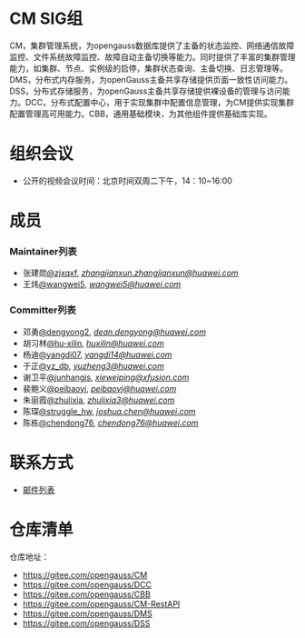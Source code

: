 # CM SIG组

CM，集群管理系统，为opengauss数据库提供了主备的状态监控、网络通信故障监控、文件系统故障监控、故障自动主备切换等能力。同时提供了丰富的集群管理能力，如集群、节点、实例级的启停，集群状态查询、主备切换、日志管理等。DMS，分布式内存服务，为openGauss主备共享存储提供页面一致性访问能力。DSS，分布式存储服务，为openGauss主备共享存储提供裸设备的管理与访问能力。DCC，分布式配置中心，用于实现集群中配置信息管理，为CM提供实现集群配置管理高可用能力。CBB，通用基础模块，为其他组件提供基础库实现。

# 组织会议

- 公开的视频会议时间：北京时间双周二下午，14：10~16:00

# 成员

### Maintainer列表

- 张建勋[@zjxqxf](https://gitee.com/zjxqxf), *zhangjianxun.zhangjianxun@huawei.com*
- 王炜[@wangwei5](https://gitee.com/wangwei5), *wangwei5@huawei.com*


### Committer列表

  - 邓勇[@dengyong2](https://gitee.com/dengyong2), *dean.dengyong@huawei.com*
  - 胡习林[@hu-xilin](https://gitee.com/hu-xilin), *huxilin@huawei.com*
  - 杨迪[@yangdi07](https://gitee.com/yangdi07), *yangdi14@huawei.com*
  - 于正[@yz_db](https://gitee.com/yz_db), *yuzheng3@huawei.com*
  - 谢卫平[@junhangis](https://gitee.com/junhangis), *xieweiping@xfusion.com*
  - 裴鲍义[@peibaoyi](https://gitee.com/peibaoyi), *peibaoyi@huawei.com*
  - 朱丽霞[@zhulixia](https://gitee.com/zhulixia), *zhulixia3@huawei.com*
  - 陈琛[@struggle_hw](https://gitee.com/struggle_hw), *joshua.chen@huawei.com*
  - 陈栋[@chendong76](https://gitee.com/chendong76), *chendong76@huawei.com*

# 联系方式

- [邮件列表](https://mailweb.opengauss.org/postorius/lists/cm.opengauss.org/)

# 仓库清单

仓库地址：

- https://gitee.com/opengauss/CM
- https://gitee.com/opengauss/DCC
- https://gitee.com/opengauss/CBB
- https://gitee.com/opengauss/CM-RestAPI
- https://gitee.com/opengauss/DMS
- https://gitee.com/opengauss/DSS
